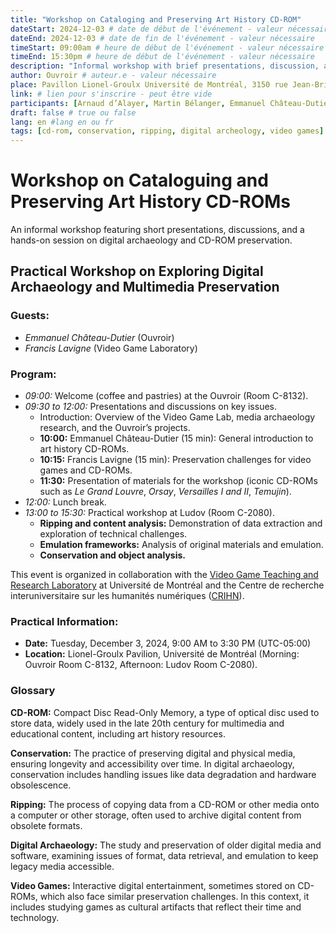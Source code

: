 ```yaml
---
title: "Workshop on Cataloging and Preserving Art History CD-ROM"
dateStart: 2024-12-03 # date de début de l'événement - valeur nécessaire
dateEnd: 2024-12-03 # date de fin de l'événement - valeur nécessaire
timeStart: 09:00am # heure de début de l'événement - valeur nécessaire
timeEnd: 15:30pm # heure de début de l'événement - valeur nécessaire
description: "Informal workshop with brief presentations, discussion, and hands-on activities." # description - valeur  nécessaire
author: Ouvroir # auteur.e - valeur nécessaire
place: Pavillon Lionel-Groulx Université de Montréal, 3150 rue Jean-Brillant, Montréal H3T 1N8 (local TBC) 
link: # lien pour s'inscrire - peut être vide
participants: [Arnaud d’Alayer, Martin Bélanger, Emmanuel Château-Dutier, Francis Lavigne, Zoë Renaudie] # liste - la liste peut être vide mais il faut une liste
draft: false # true ou false
lang: en #lang en ou fr
tags: [cd-rom, conservation, ripping, digital archeology, video games] # liste - la liste peut être vide mais il faut une liste
---
```


# Workshop on Cataloguing and Preserving Art History CD-ROMs

An informal workshop featuring short presentations, discussions, and a hands-on session on digital archaeology and CD-ROM preservation.

## Practical Workshop on Exploring Digital Archaeology and Multimedia Preservation

### **Guests**:

- *Emmanuel Château-Dutier* (Ouvroir)
- *Francis Lavigne* (Video Game Laboratory)

### **Program**:

- *09:00:* Welcome (coffee and pastries) at the Ouvroir (Room C-8132).
- *09:30 to 12:00:* Presentations and discussions on key issues.
  - Introduction: Overview of the Video Game Lab, media archaeology research, and the Ouvroir’s projects.
  - **10:00:** Emmanuel Château-Dutier (15 min): General introduction to art history CD-ROMs.
  - **10:15:** Francis Lavigne (15 min): Preservation challenges for video games and CD-ROMs.
  - **11:30:** Presentation of materials for the workshop (iconic CD-ROMs such as *Le Grand Louvre*, *Orsay*, *Versailles I and II*, *Temujin*).
- *12:00:* Lunch break.
- *13:00 to 15:30:* Practical workshop at Ludov (Room C-2080).
  - **Ripping and content analysis:** Demonstration of data extraction and exploration of technical challenges.
  - **Emulation frameworks:** Analysis of original materials and emulation.
  - **Conservation and object analysis.**

This event is organized in collaboration with the [Video Game Teaching and Research Laboratory](https://www.ludov.ca/fr/) at Université de Montréal and the Centre de recherche interuniversitaire sur les humanités numériques ([CRIHN](http://crihn.org)).

### **Practical Information:**

- **Date:** Tuesday, December 3, 2024, 9:00 AM to 3:30 PM (UTC-05:00)
- **Location:** Lionel-Groulx Pavilion, Université de Montréal (Morning: Ouvroir Room C-8132, Afternoon: Ludov Room C-2080).

### Glossary

**CD-ROM:** Compact Disc Read-Only Memory, a type of optical disc used to store data, widely used in the late 20th century for multimedia and educational content, including art history resources.

**Conservation:** The practice of preserving digital and physical media, ensuring longevity and accessibility over time. In digital archaeology, conservation includes handling issues like data degradation and hardware obsolescence.

**Ripping:** The process of copying data from a CD-ROM or other media onto a computer or other storage, often used to archive digital content from obsolete formats.

**Digital Archaeology:** The study and preservation of older digital media and software, examining issues of format, data retrieval, and emulation to keep legacy media accessible.

**Video Games:** Interactive digital entertainment, sometimes stored on CD-ROMs, which also face similar preservation challenges. In this context, it includes studying games as cultural artifacts that reflect their time and technology.

